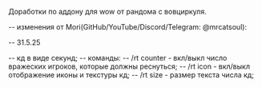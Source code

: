 Доработки по аддону для wow от рандома с вовциркуля.

-- изменения от Mori(GitHub/YouTube/Discord/Telegram: @mrcatsoul):

-- 31.5.25

-- кд в виде секунд;
-- команды:
-- /rt counter - вкл/выкл число вражеских игроков, которые должны реснуться;
-- /rt icon - вкл/выкл отображение иконы и текстуры кд;
-- /rt size - размер текста числа кд;
